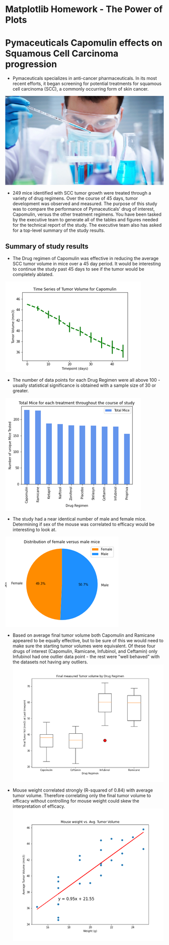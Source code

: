 # Matplotlib Homework - The Power of Plots

# Pymaceuticals Capomulin effects on Squamous Cell Carcinoma progression

* Pymaceuticals specializes in anti-cancer pharmaceuticals. In its most recent efforts, it began screening for potential treatments for squamous cell carcinoma (SCC), a commonly occurring form of skin cancer.

![Laboratory](/Images/Laboratory.jpg)

* 249 mice identified with SCC tumor growth were treated through a variety of drug regimens. Over the course of 45 days, tumor development was observed and measured. The purpose of this study was to compare the performance of Pymaceuticals' drug of interest, Capomulin, versus the other treatment regimens. You have been tasked by the executive team to generate all of the tables and figures needed for the technical report of the study. The executive team also has asked for a top-level summary of the study results.

## Summary of study results
* The Drug regimen of Capomulin was effective in reducing the average SCC tumor volume in mice over a 45 day period. It would be interesting to continue the study past 45 days to see if the tumor would be completely ablated.

![LineChart](/Images/LineChart.png)

* The number of data points for each Drug Regimen were all above 100 - usually statistical significance is obtained with a sample size of 30 or greater.

![BarChart](/Images/PandasBarChart.png)

* The study had a near identical number of male and female mice. Determining if sex of the mouse was correlated to efficacy would be interesting to look at.

![PieChart](/Images/PandasPieChart.png)

* Based on average final tumor volume both Capomulin and Ramicane appeared to be equally effective, but to be sure of this we would need to make sure the starting tumor volumes were equivalent. Of these four drugs of interest (Capomulin, Ramicane, Infubinol, and Ceftamin) only Infubinol had one outlier data point - the rest were "well behaved" with the datasets not having any outliers.
![BoxWhiskerPlot](/Images/BoxWhiskerPlot.png)

* Mouse weight correlated strongly (R-squared of 0.84) with average tumor volume. Therefore correlating only the final tumor volume to efficacy without controlling for mouse weight could skew the interpretation of efficacy.
![LineChart](/Images/ScatterWeightTumorVolRegression.png)
